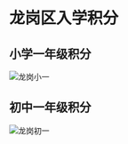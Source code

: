 # 龙岗区入学积分

## 小学一年级积分

![龙岗小一](https://0071.oss-cn-shenzhen.aliyuncs.com/uPic/2024/1725294302-gBh3tE.jpg)



## 初中一年级积分

![龙岗初一](https://0071.oss-cn-shenzhen.aliyuncs.com/uPic/2024/1725294328-YkQuy9.jpg)
